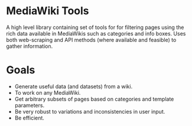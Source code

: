 # MediaWiki Tools

A high level library containing set of tools for for filtering pages using the rich data available in MediaWikis such as categories and info boxes. Uses both web-scraping and API methods (where available and feasible) to gather information.

# Goals

- Generate useful data (and datasets) from a wiki.
- To work on any MediaWiki.
- Get arbitrary subsets of pages based on categories and template parameters.
- Be very robust to variations and inconsistencies in user input.
- Be efficient.